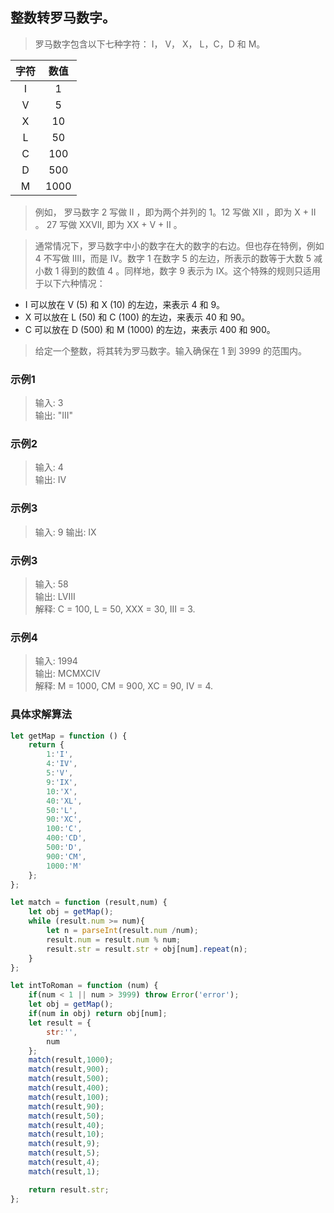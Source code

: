 
## 整数转罗马数字。
> 罗马数字包含以下七种字符： I， V， X， L，C，D 和 M。

| 字符 | 数值 | 
| :------: | :------: | 
| I | 1 |
| V | 5 | 
| X | 10 | 
| L | 50 | 
| C | 100 | 
| D | 500 | 
| M | 1000 | 

>例如， 罗马数字 2 写做 II ，即为两个并列的 1。12 写做 XII ，即为 X + II 。 27 写做  XXVII, 即为 XX + V + II 。

>通常情况下，罗马数字中小的数字在大的数字的右边。但也存在特例，例如 4 不写做 IIII，而是 IV。数字 1 在数字 5 的左边，所表示的数等于大数 5 减小数 1 得到的数值 4 。同样地，数字 9 表示为 IX。这个特殊的规则只适用于以下六种情况：

+ I 可以放在 V (5) 和 X (10) 的左边，来表示 4 和 9。
+ X 可以放在 L (50) 和 C (100) 的左边，来表示 40 和 90。 
+ C 可以放在 D (500) 和 M (1000) 的左边，来表示 400 和 900。

> 给定一个整数，将其转为罗马数字。输入确保在 1 到 3999 的范围内。

### 示例1
> 输入:  3        
> 输出: "III"
### 示例2
> 输入: 4         
> 输出: IV

### 示例3
> 输入: 9 
> 输出: IX

### 示例3
> 输入: 58        
> 输出: LVIII     
> 解释: C = 100, L = 50, XXX = 30, III = 3.

### 示例4
> 输入: 1994        
> 输出: MCMXCIV     
> 解释: M = 1000, CM = 900, XC = 90, IV = 4.



### 具体求解算法
```javascript 1.8
let getMap = function () {
    return {
        1:'I',
        4:'IV',
        5:'V',
        9:'IX',
        10:'X',
        40:'XL',
        50:'L',
        90:'XC',
        100:'C',
        400:'CD',
        500:'D',
        900:'CM',
        1000:'M'
    };
};

```
```javascript 1.8
let match = function (result,num) {
    let obj = getMap();
    while (result.num >= num){
        let n = parseInt(result.num /num);
        result.num = result.num % num;
        result.str = result.str + obj[num].repeat(n);
    }
};
```
```javascript 1.8
let intToRoman = function (num) {
    if(num < 1 || num > 3999) throw Error('error');
    let obj = getMap();
    if(num in obj) return obj[num];
    let result = {
        str:'',
        num
    };
    match(result,1000);
    match(result,900);
    match(result,500);
    match(result,400);
    match(result,100);
    match(result,90);
    match(result,50);
    match(result,40);
    match(result,10);
    match(result,9);
    match(result,5);
    match(result,4);
    match(result,1);

    return result.str;
};
```